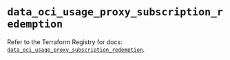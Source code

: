 # `data_oci_usage_proxy_subscription_redemption`

Refer to the Terraform Registry for docs: [`data_oci_usage_proxy_subscription_redemption`](https://registry.terraform.io/providers/hashicorp/oci/7.19.0/docs/data-sources/usage_proxy_subscription_redemption).
